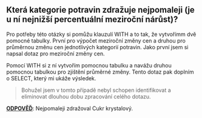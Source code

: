 ## Která kategorie potravin zdražuje nejpomaleji (je u ní nejnižší percentuální meziroční nárůst)?

Pro potřeby této otázky si pomůžu klauzulí WITH a to tak, že vytvořímm dvě pomocné tabulky. První pro výpočet meziroční změny cen a druhou pro průměrnou změnu cen jednotlivých kategorií potravin.
Jako první jsem si napsal dotaz pro meziroční změny cen.

Pomocí WITH si z ní vytvořím pomocnou tabulku a navážu druhou pomocnou tabulkou pro zjištění průměrné změny. Tento dotaz pak doplním o SELECT, který mi ukáže výsledek.

> Bohužel jsem v tomto případě nebyl schopen identifikovat a eliminovat dlouhou dobu zpracování celého dotazu.

**<ins>ODPOVĚĎ</ins>**: Nejpomaleji zdražoval Cukr krystalový.
